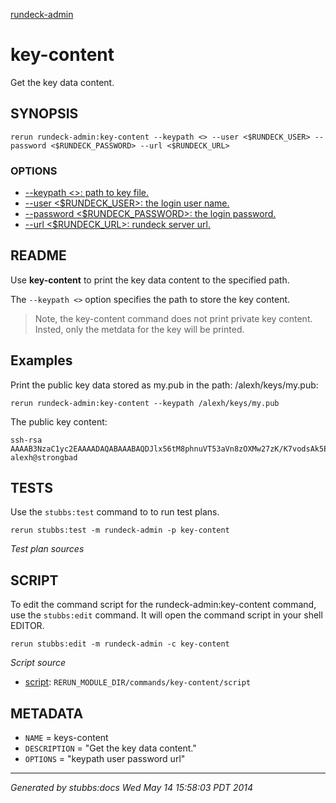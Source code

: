 [rundeck-admin](../../index.html)
# key-content 

Get the key data content.

## SYNOPSIS

    rerun rundeck-admin:key-content --keypath <> --user <$RUNDECK_USER> --password <$RUNDECK_PASSWORD> --url <$RUNDECK_URL>

### OPTIONS

* [    --keypath <>: path to key file.](../../options/keypath/index.html)
* [    --user <$RUNDECK_USER>: the login user name.](../../options/user/index.html)
* [    --password <$RUNDECK_PASSWORD>: the login password.](../../options/password/index.html)
* [    --url <$RUNDECK_URL>: rundeck server url.](../../options/url/index.html)

## README

Use **key-content** to print the key data content to the specified path.


The `--keypath <>` option specifies the path to store the key content.

> Note, the key-content command does not print private key content. Insted, only the metdata for the key will be printed.

Examples
--------

Print the public key data stored as my.pub in the path: /alexh/keys/my.pub:

    rerun rundeck-admin:key-content --keypath /alexh/keys/my.pub 

The public key content:

    ssh-rsa AAAAB3NzaC1yc2EAAAADAQABAAABAQDJlx56tM8phnuVT53aVn8zOXMw27zK/K7vodsAk5ELwTcAhSkipGQr2q5Px8L11bnGTFRiFQhdk1Ez7RsJR9nVG/s9mWQ5FL6/obCoQ09h69rIUO/rsp97dhlRFu7Awjp+hnM6TDOrzK5rRrsBRtAm5FS0V8oI7lNoIzJaot3AocRHQgI/3YaOj4gKMftCMDEiBGBr7yJHrbVKxMxSSi6tcqxcb8aLXFZyxGn8GzURnJHmQmbcdEcJCyHHy/L2lQdjQ/+Q+of1H7MRbU/2MJrHOMZ41c29i1gjYanL1lDGJyRtKQMOzkXVPqpCT9+K5lPE7b30p1GQsL90A5NDcyfj alexh@strongbad

## TESTS

Use the `stubbs:test` command to to run test plans.

    rerun stubbs:test -m rundeck-admin -p key-content

*Test plan sources*



## SCRIPT

To edit the command script for the rundeck-admin:key-content command, 
use the `stubbs:edit`
command. It will open the command script in your shell EDITOR.

    rerun stubbs:edit -m rundeck-admin -c key-content

*Script source*

* [script](script.html): `RERUN_MODULE_DIR/commands/key-content/script`

## METADATA

* `NAME` = keys-content
* `DESCRIPTION` = "Get the key data content."
* `OPTIONS` = "keypath user password url"

----

*Generated by stubbs:docs Wed May 14 15:58:03 PDT 2014*

